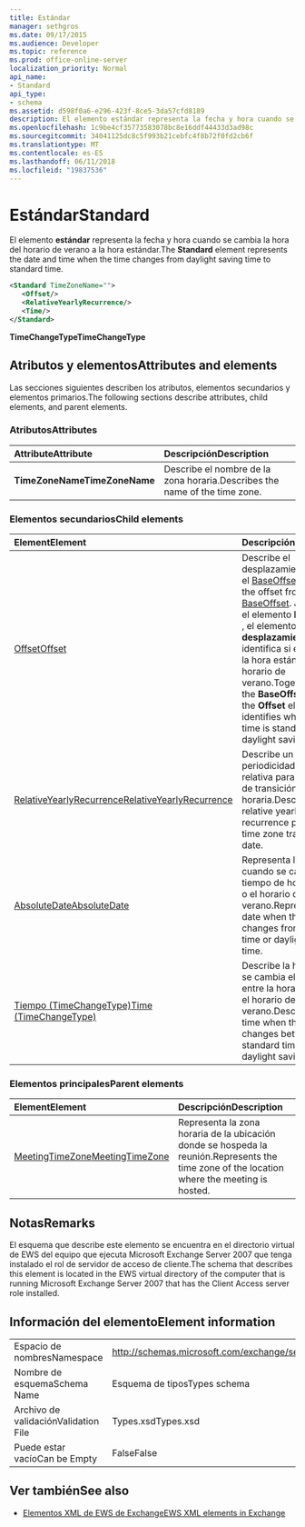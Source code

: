 ```yaml
---
title: Estándar
manager: sethgros
ms.date: 09/17/2015
ms.audience: Developer
ms.topic: reference
ms.prod: office-online-server
localization_priority: Normal
api_name:
- Standard
api_type:
- schema
ms.assetid: d598f0a6-e296-423f-8ce5-3da57cfd8189
description: El elemento estándar representa la fecha y hora cuando se cambia la hora del horario de verano a la hora estándar.
ms.openlocfilehash: 1c9be4cf35773583078bc8e16ddf44433d3ad98c
ms.sourcegitcommit: 34041125dc8c5f993b21cebfc4f8b72f0fd2cb6f
ms.translationtype: MT
ms.contentlocale: es-ES
ms.lasthandoff: 06/11/2018
ms.locfileid: "19837536"
---
```

# <a name="standard"></a><span data-ttu-id="f13ae-103">Estándar</span><span class="sxs-lookup"><span data-stu-id="f13ae-103">Standard</span></span>

<span data-ttu-id="f13ae-104">El elemento **estándar** representa la fecha y hora cuando se cambia la hora del horario de verano a la hora estándar.</span><span class="sxs-lookup"><span data-stu-id="f13ae-104">The **Standard** element represents the date and time when the time changes from daylight saving time to standard time.</span></span> 
  
```xml
<Standard TimeZoneName="">
   <Offset/>
   <RelativeYearlyRecurrence/>
   <Time/>
</Standard>
```

 <span data-ttu-id="f13ae-105">**TimeChangeType**</span><span class="sxs-lookup"><span data-stu-id="f13ae-105">**TimeChangeType**</span></span>
## <a name="attributes-and-elements"></a><span data-ttu-id="f13ae-106">Atributos y elementos</span><span class="sxs-lookup"><span data-stu-id="f13ae-106">Attributes and elements</span></span>

<span data-ttu-id="f13ae-107">Las secciones siguientes describen los atributos, elementos secundarios y elementos primarios.</span><span class="sxs-lookup"><span data-stu-id="f13ae-107">The following sections describe attributes, child elements, and parent elements.</span></span>
  
### <a name="attributes"></a><span data-ttu-id="f13ae-108">Atributos</span><span class="sxs-lookup"><span data-stu-id="f13ae-108">Attributes</span></span>

|<span data-ttu-id="f13ae-109">**Attribute**</span><span class="sxs-lookup"><span data-stu-id="f13ae-109">**Attribute**</span></span>|<span data-ttu-id="f13ae-110">**Descripción**</span><span class="sxs-lookup"><span data-stu-id="f13ae-110">**Description**</span></span>|
|:-----|:-----|
|<span data-ttu-id="f13ae-111">**TimeZoneName**</span><span class="sxs-lookup"><span data-stu-id="f13ae-111">**TimeZoneName**</span></span> <br/> |<span data-ttu-id="f13ae-112">Describe el nombre de la zona horaria.</span><span class="sxs-lookup"><span data-stu-id="f13ae-112">Describes the name of the time zone.</span></span>  <br/> |
   
### <a name="child-elements"></a><span data-ttu-id="f13ae-113">Elementos secundarios</span><span class="sxs-lookup"><span data-stu-id="f13ae-113">Child elements</span></span>

|<span data-ttu-id="f13ae-114">**Element**</span><span class="sxs-lookup"><span data-stu-id="f13ae-114">**Element**</span></span>|<span data-ttu-id="f13ae-115">**Descripción**</span><span class="sxs-lookup"><span data-stu-id="f13ae-115">**Description**</span></span>|
|:-----|:-----|
|[<span data-ttu-id="f13ae-116">Offset</span><span class="sxs-lookup"><span data-stu-id="f13ae-116">Offset</span></span>](offset.md) <br/> |<span data-ttu-id="f13ae-117">Describe el desplazamiento desde el [BaseOffset](baseoffset.md).</span><span class="sxs-lookup"><span data-stu-id="f13ae-117">Describes the offset from the [BaseOffset](baseoffset.md).</span></span> <span data-ttu-id="f13ae-118">Junto con el elemento **BaseOffset** , el elemento de **desplazamiento** identifica si el tiempo es la hora estándar o el horario de verano.</span><span class="sxs-lookup"><span data-stu-id="f13ae-118">Together with the **BaseOffset** element, the **Offset** element identifies whether the time is standard time or daylight saving time.</span></span>  <br/> |
|[<span data-ttu-id="f13ae-119">RelativeYearlyRecurrence</span><span class="sxs-lookup"><span data-stu-id="f13ae-119">RelativeYearlyRecurrence</span></span>](relativeyearlyrecurrence.md) <br/> |<span data-ttu-id="f13ae-120">Describe un patrón de periodicidad anual relativa para una fecha de transición de la zona horaria.</span><span class="sxs-lookup"><span data-stu-id="f13ae-120">Describes a relative yearly recurrence pattern for a time zone transition date.</span></span>  <br/> |
|[<span data-ttu-id="f13ae-121">AbsoluteDate</span><span class="sxs-lookup"><span data-stu-id="f13ae-121">AbsoluteDate</span></span>](absolutedate.md) <br/> |<span data-ttu-id="f13ae-122">Representa la fecha cuando se cambia el tiempo de hora estándar o el horario de verano.</span><span class="sxs-lookup"><span data-stu-id="f13ae-122">Represents the date when the time changes from standard time or daylight saving time.</span></span>  <br/> |
|[<span data-ttu-id="f13ae-123">Tiempo (TimeChangeType)</span><span class="sxs-lookup"><span data-stu-id="f13ae-123">Time (TimeChangeType)</span></span>](time-timechangetype.md) <br/> |<span data-ttu-id="f13ae-124">Describe la hora cuando se cambia el tiempo entre la hora estándar y el horario de verano.</span><span class="sxs-lookup"><span data-stu-id="f13ae-124">Describes the time when the time changes between standard time and daylight saving time.</span></span>  <br/> |
   
### <a name="parent-elements"></a><span data-ttu-id="f13ae-125">Elementos principales</span><span class="sxs-lookup"><span data-stu-id="f13ae-125">Parent elements</span></span>

|<span data-ttu-id="f13ae-126">**Element**</span><span class="sxs-lookup"><span data-stu-id="f13ae-126">**Element**</span></span>|<span data-ttu-id="f13ae-127">**Descripción**</span><span class="sxs-lookup"><span data-stu-id="f13ae-127">**Description**</span></span>|
|:-----|:-----|
|[<span data-ttu-id="f13ae-128">MeetingTimeZone</span><span class="sxs-lookup"><span data-stu-id="f13ae-128">MeetingTimeZone</span></span>](meetingtimezone.md) <br/> |<span data-ttu-id="f13ae-129">Representa la zona horaria de la ubicación donde se hospeda la reunión.</span><span class="sxs-lookup"><span data-stu-id="f13ae-129">Represents the time zone of the location where the meeting is hosted.</span></span>  <br/> |
   
## <a name="remarks"></a><span data-ttu-id="f13ae-130">Notas</span><span class="sxs-lookup"><span data-stu-id="f13ae-130">Remarks</span></span>

<span data-ttu-id="f13ae-131">El esquema que describe este elemento se encuentra en el directorio virtual de EWS del equipo que ejecuta Microsoft Exchange Server 2007 que tenga instalado el rol de servidor de acceso de cliente.</span><span class="sxs-lookup"><span data-stu-id="f13ae-131">The schema that describes this element is located in the EWS virtual directory of the computer that is running Microsoft Exchange Server 2007 that has the Client Access server role installed.</span></span>
  
## <a name="element-information"></a><span data-ttu-id="f13ae-132">Información del elemento</span><span class="sxs-lookup"><span data-stu-id="f13ae-132">Element information</span></span>

|||
|:-----|:-----|
|<span data-ttu-id="f13ae-133">Espacio de nombres</span><span class="sxs-lookup"><span data-stu-id="f13ae-133">Namespace</span></span>  <br/> |http://schemas.microsoft.com/exchange/services/2006/types  <br/> |
|<span data-ttu-id="f13ae-134">Nombre de esquema</span><span class="sxs-lookup"><span data-stu-id="f13ae-134">Schema Name</span></span>  <br/> |<span data-ttu-id="f13ae-135">Esquema de tipos</span><span class="sxs-lookup"><span data-stu-id="f13ae-135">Types schema</span></span>  <br/> |
|<span data-ttu-id="f13ae-136">Archivo de validación</span><span class="sxs-lookup"><span data-stu-id="f13ae-136">Validation File</span></span>  <br/> |<span data-ttu-id="f13ae-137">Types.xsd</span><span class="sxs-lookup"><span data-stu-id="f13ae-137">Types.xsd</span></span>  <br/> |
|<span data-ttu-id="f13ae-138">Puede estar vacío</span><span class="sxs-lookup"><span data-stu-id="f13ae-138">Can be Empty</span></span>  <br/> |<span data-ttu-id="f13ae-139">False</span><span class="sxs-lookup"><span data-stu-id="f13ae-139">False</span></span>  <br/> |
   
## <a name="see-also"></a><span data-ttu-id="f13ae-140">Ver también</span><span class="sxs-lookup"><span data-stu-id="f13ae-140">See also</span></span>



- [<span data-ttu-id="f13ae-141">Elementos XML de EWS de Exchange</span><span class="sxs-lookup"><span data-stu-id="f13ae-141">EWS XML elements in Exchange</span></span>](ews-xml-elements-in-exchange.md)


